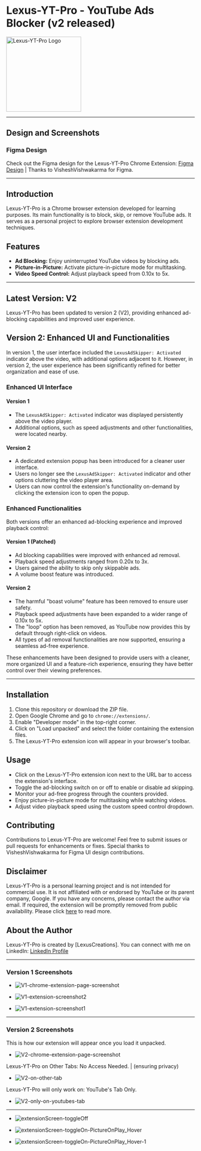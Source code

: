# Lexus-YT-Pro - YouTube Ads Blocker (v2 released)

<img src="https://raw.githubusercontent.com/lexuscreations/lexus-yt-ad-extensions/main/assets/icons/icon.png" alt="Lexus-YT-Pro Logo" width="200" height="200">

<hr />

## Design and Screenshots

### Figma Design
Check out the Figma design for the Lexus-YT-Pro Chrome Extension: [Figma Design](https://www.figma.com/file/lKGIlBI7wNdRXfTv7TxAlW/Lexus-YT-Pro-chromeExtension?type=design&node-id=0%3A1&mode=design&t=ayT7FVU1CbAHHVnj-1) | Thanks to VisheshVishwakarma for Figma.

<hr />

## Introduction

Lexus-YT-Pro is a Chrome browser extension developed for learning purposes. Its main functionality is to block, skip, or remove YouTube ads. It serves as a personal project to explore browser extension development techniques.

## Features

- **Ad Blocking:** Enjoy uninterrupted YouTube videos by blocking ads.
- **Picture-in-Picture:** Activate picture-in-picture mode for multitasking.
- **Video Speed Control:** Adjust playback speed from 0.10x to 5x.

<hr />

## Latest Version: V2

Lexus-YT-Pro has been updated to version 2 (V2), providing enhanced ad-blocking capabilities and improved user experience.

## Version 2: Enhanced UI and Functionalities

In version 1, the user interface included the `LexusAdSkipper: Activated` indicator above the video, with additional options adjacent to it. However, in version 2, the user experience has been significantly refined for better organization and ease of use.

### Enhanced UI Interface

#### Version 1
- The `LexusAdSkipper: Activated` indicator was displayed persistently above the video player.
- Additional options, such as speed adjustments and other functionalities, were located nearby.

#### Version 2
- A dedicated extension popup has been introduced for a cleaner user interface.
- Users no longer see the `LexusAdSkipper: Activated` indicator and other options cluttering the video player area.
- Users can now control the extension's functionality on-demand by clicking the extension icon to open the popup.

### Enhanced Functionalities

Both versions offer an enhanced ad-blocking experience and improved playback control:

#### Version 1 (Patched)
- Ad blocking capabilities were improved with enhanced ad removal.
- Playback speed adjustments ranged from 0.20x to 3x.
- Users gained the ability to skip only skippable ads.
- A volume boost feature was introduced.

#### Version 2
- The harmful "boast volume" feature has been removed to ensure user safety.
- Playback speed adjustments have been expanded to a wider range of 0.10x to 5x.
- The "loop" option has been removed, as YouTube now provides this by default through right-click on videos.
- All types of ad removal functionalities are now supported, ensuring a seamless ad-free experience.

These enhancements have been designed to provide users with a cleaner, more organized UI and a feature-rich experience, ensuring they have better control over their viewing preferences.

<hr />

## Installation

1. Clone this repository or download the ZIP file.
2. Open Google Chrome and go to `chrome://extensions/`.
3. Enable "Developer mode" in the top-right corner.
4. Click on "Load unpacked" and select the folder containing the extension files.
5. The Lexus-YT-Pro extension icon will appear in your browser's toolbar.

## Usage

- Click on the Lexus-YT-Pro extension icon next to the URL bar to access the extension's interface.
- Toggle the ad-blocking switch on or off to enable or disable ad skipping.
- Monitor your ad-free progress through the counters provided.
- Enjoy picture-in-picture mode for multitasking while watching videos.
- Adjust video playback speed using the custom speed control dropdown.

## Contributing

Contributions to Lexus-YT-Pro are welcome! Feel free to submit issues or pull requests for enhancements or fixes. Special thanks to VisheshVishwakarma for Figma UI design contributions.

## Disclaimer

Lexus-YT-Pro is a personal learning project and is not intended for commercial use. It is not affiliated with or endorsed by YouTube or its parent company, Google. If you have any concerns, please contact the author via email. If required, the extension will be promptly removed from public availability. Please click [here](https://github.com/lexuscreations/lexus-yt-ad-extensions/releases/tag/V2) to read more.

## About the Author

Lexus-YT-Pro is created by [LexusCreations]. You can connect with me on LinkedIn: [LinkedIn Profile](https://www.linkedin.com/in/lokeshvishwakarma/)

<hr />

### Version 1 Screenshots
- ![V1-chrome-extension-page-screenshot](https://raw.githubusercontent.com/lexuscreations/lexus-youtube-extension/main/assets/screenshots/V1/V1-chrome-extension-page-screenshot.png)

- ![V1-extension-screenshot2](https://raw.githubusercontent.com/lexuscreations/lexus-youtube-extension/main/assets/screenshots/V1/V1-extension-screenshot2.png)
  
- ![V1-extension-screenshot1](https://raw.githubusercontent.com/lexuscreations/lexus-youtube-extension/main/assets/screenshots/V1/V1-extension-screenshot1.png)

<hr />

### Version 2 Screenshots

This is how our extension will appear once you load it unpacked.
- ![V2-chrome-extension-page-screenshot](https://raw.githubusercontent.com/lexuscreations/lexus-youtube-extension/main/assets/screenshots/V2/V2-chrome-extension-page-screenshot.png)

Lexus-YT-Pro on Other Tabs: No Access Needed. | (ensuring privacy)
- ![V2-on-other-tab](https://raw.githubusercontent.com/lexuscreations/lexus-youtube-extension/main/assets/screenshots/V2/V2-on-other-tab.png)

Lexus-YT-Pro will only work on: YouTube's Tab Only.
- ![V2-only-on-youtubes-tab](https://raw.githubusercontent.com/lexuscreations/lexus-youtube-extension/main/assets/screenshots/V2/V2-only-on-youtubes-tab.png)

<hr />
  
- ![extensionScreen-toggleOff](https://raw.githubusercontent.com/lexuscreations/lexus-youtube-extension/main/assets/screenshots/V2/extensionScreen-toggleOff.png)

- ![extensionScreen-toggleOn-PictureOnPlay_Hover](https://raw.githubusercontent.com/lexuscreations/lexus-youtube-extension/main/assets/screenshots/V2/extensionScreen-toggleOn-PictureOnPlay_Hover.png)
  
- ![extensionScreen-toggleOn-PictureOnPlay_Hover-1](https://raw.githubusercontent.com/lexuscreations/lexus-youtube-extension/main/assets/screenshots/V2/extensionScreen-toggleOn-PictureOnPlay_Hover-1.png)

